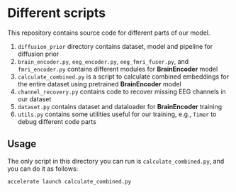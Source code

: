 # Different scripts

This repository contains source code for different parts of our model.

1. `diffusion_prior` directory contains dataset, model and pipeline for diffusion prior
2. `brain_encoder.py`, `eeg_encoder.py`, `eeg_fmri_fuser.py`, and `fmri_encoder.py` contains different modules for **BrainEncoder** model
3. `calculate_combined.py` is a script to calculate combined embeddings for the entire dataset using pretrained **BrainEncoder** model
4. `channel_recovery.py` contains code to recover missing EEG channels in our dataset
5. `dataset.py` contains dataset and dataloader for **BrainEncoder** training
6. `utils.py` contains some utilities useful for our training, e.g., `Timer` to debug different code parts

## Usage

The only script in this directory you can run is `calculate_combined.py`, and you can do it as follows:
```bash
accelerate launch calculate_combined.py
```
